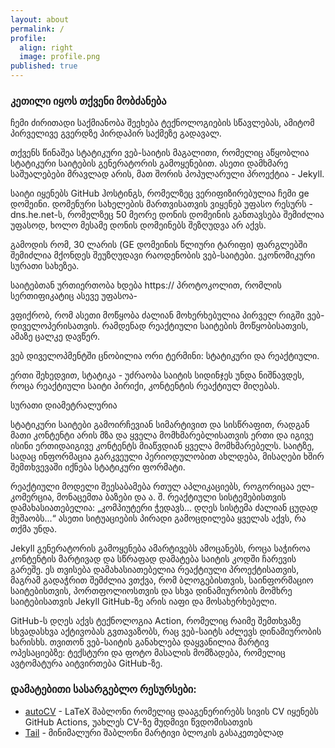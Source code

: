 ```yaml
---
layout: about
permalink: /
profile:
  align: right
  image: profile.png
published: true
---
```

### კეთილი იყოს თქვენი მობძანება

ჩემი ძირითადი საქმიანობა შეეხება ტექნოლოგიების სწავლებას, ამიტომ პირველივე გვერდზე პირდაპირ საქმეზე გადავალ.

თქვენს წინაშეა სტატიკური ვებ-საიტის მაგალითი, რომელიც აწყობლია სტატიკური საიტების გენერატორის გამოყენებით. ასეთი დამხმარე საშუალებები მრავლად არის, მათ შორის პოპულარული პროექტია - Jekyll.

საიტი იყენებს GitHub ჰოსტინგს, რომელზეც ვერიფიზირებულია ჩემი ge დომეინი. დომენური სახელების მართვისათვის ვიყენებ უფასო რესურს - dns.he.net-ს, რომელზეც 50 მეორე დონის დომეინის განთავსება შემიძლია უფასოდ, ხოლო მესამე დონის დომეინებს შეზღუდვა არ აქვს.

გამოდის რომ, 30 ლარის (GE დომეინის წლიური ტარიფი) ფარგლებში შემიძლია მქონდეს შეუზღუდავი რაოდენობის ვებ-საიტები. ეკონომიკური სურათი სახეზეა.

საიტებთან ურთიერთობა ხდება https:// პროტოკოლით, რომლის სერთიფიკატიც ასევე უფასოა-

ვფიქრობ, რომ ასეთი მოწყობა ძალიან მოხერხებულია პირველ რიგში ვებ-დიველოპერისათვის. რამდენად რეაქტიული საიტების მოწყობისათვის, ამაზე ცალკე დავწერ.

ვებ დიველოპმენტში ცნობილია ორი ტერმინი: სტატიკური და რეაქტიული.

ერთი შეხედვით, სტატიკა - უძრაობა საიტის სიდინჯეს უნდა ნიშნავდეს, როცა რეაქტიული საიტი პირიქი, კონტენტის რეაქტიულ მიღებას.

სურათი დიამეტრალურია


სტატიკური საიტები გამოირჩევიან სიმარტივით და სისწრაფით, რადგან მათი კონტენტი არის მზა და ყველა მომხმარებლისათვის ერთი და იგივე ისინი ერთიდაიგივე კონტენტს მიაწვდიან ყველა მომხმარებელს. საიტზე, სადაც ინფორმაცია გარკვეული პერიოდულობით ახლდება, მისაღები ხშირ შემთხვევაში იქნება სტატიკური ფორმატი.

რეაქტიული მოდელი შეესაბამება რთულ აპლიკაციებს, როგორიცაა ელ-კომერცია, მონაცემთა ბაზები და ა. შ. რეაქტიული სისტემებისთვის დამახასიათებელია: „კომპიუტერი ჭედავს... დღეს სისტემა ძალიან ცუდად მუშაობს...“ ასეთი სიტუაციების პირადი გამოცდილება ყველას აქვს, რა თქმა უნდა.

Jekyll გენერატორის გამოყენება ამარტივებს ამოცანებს, როცა საჭიროა კონტენტის მარტივად და სწრაფად დამატება საიტის კოდში ჩარევის გარეშე. ეს თვისება დამახასიათებელია რეაქტიული პროექტისათვის, მაგრამ გადაჭრით შემძლია ვთქვა, რომ ბლოგებისთვის, საინფორმაციო საიტებისთვის, პორთფოლიოსთვის და სხვა დინამიურობის მომხრე საიტებისათვის Jekyll GitHub-ზე არის იაფი და მოსახერხებელი.

GitHub-ს დღეს აქვს ტექნოლოგია Action, რომელიც რაიმე შემთხვაზე სხვადასხვა აქტივობას გვთავაზობს, რაც ვებ-საიტს აძლევს დინამიურობის ხარისხს. თვითონ ვებ-საიტის განახლება დაყვანილია მარტივ ოპესაციებზე: ტექსტური და ფოტო მასალის მომზადება, რომელიც ავტომატურა აიტვირთება GitHub-ზე.

### დამატებითი სასარგებლო რესურსები:

- [autoCV](https://github.com/jitinnair1/autocv) - LaTeX შაბლონი რომელიც დააგენერირებს სივის CV იყენებს GitHub Actions, უახლეს CV-ზე მუდმივი წვდომისათვის
- [Tail](https://github.com/jitinnair1/tail) - მინიმალური შაბლონი მარტივი ბლოკის გასაკეთებლად
